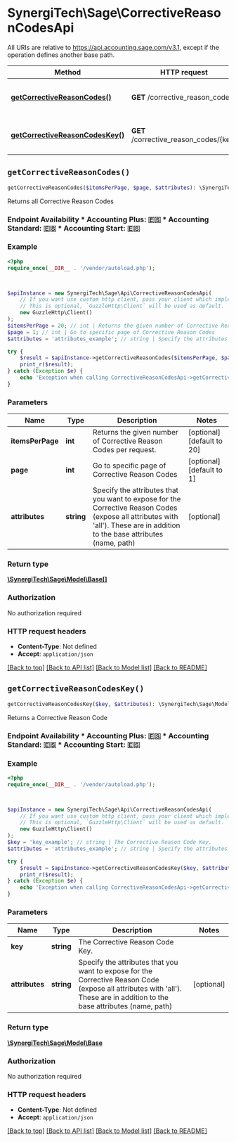 # SynergiTech\Sage\CorrectiveReasonCodesApi

All URIs are relative to https://api.accounting.sage.com/v3.1, except if the operation defines another base path.

| Method | HTTP request | Description |
| ------------- | ------------- | ------------- |
| [**getCorrectiveReasonCodes()**](CorrectiveReasonCodesApi.md#getCorrectiveReasonCodes) | **GET** /corrective_reason_codes | Returns all Corrective Reason Codes |
| [**getCorrectiveReasonCodesKey()**](CorrectiveReasonCodesApi.md#getCorrectiveReasonCodesKey) | **GET** /corrective_reason_codes/{key} | Returns a Corrective Reason Code |


## `getCorrectiveReasonCodes()`

```php
getCorrectiveReasonCodes($itemsPerPage, $page, $attributes): \SynergiTech\Sage\Model\Base[]
```

Returns all Corrective Reason Codes

### Endpoint Availability  * Accounting Plus: 🇪🇸 * Accounting Standard: 🇪🇸 * Accounting Start: 🇪🇸

### Example

```php
<?php
require_once(__DIR__ . '/vendor/autoload.php');



$apiInstance = new SynergiTech\Sage\Api\CorrectiveReasonCodesApi(
    // If you want use custom http client, pass your client which implements `GuzzleHttp\ClientInterface`.
    // This is optional, `GuzzleHttp\Client` will be used as default.
    new GuzzleHttp\Client()
);
$itemsPerPage = 20; // int | Returns the given number of Corrective Reason Codes per request.
$page = 1; // int | Go to specific page of Corrective Reason Codes
$attributes = 'attributes_example'; // string | Specify the attributes that you want to expose for the Corrective Reason Codes (expose all attributes with 'all'). These are in addition to the base attributes (name, path)

try {
    $result = $apiInstance->getCorrectiveReasonCodes($itemsPerPage, $page, $attributes);
    print_r($result);
} catch (Exception $e) {
    echo 'Exception when calling CorrectiveReasonCodesApi->getCorrectiveReasonCodes: ', $e->getMessage(), PHP_EOL;
}
```

### Parameters

| Name | Type | Description  | Notes |
| ------------- | ------------- | ------------- | ------------- |
| **itemsPerPage** | **int**| Returns the given number of Corrective Reason Codes per request. | [optional] [default to 20] |
| **page** | **int**| Go to specific page of Corrective Reason Codes | [optional] [default to 1] |
| **attributes** | **string**| Specify the attributes that you want to expose for the Corrective Reason Codes (expose all attributes with &#39;all&#39;). These are in addition to the base attributes (name, path) | [optional] |

### Return type

[**\SynergiTech\Sage\Model\Base[]**](../Model/Base.md)

### Authorization

No authorization required

### HTTP request headers

- **Content-Type**: Not defined
- **Accept**: `application/json`

[[Back to top]](#) [[Back to API list]](../../README.md#endpoints)
[[Back to Model list]](../../README.md#models)
[[Back to README]](../../README.md)

## `getCorrectiveReasonCodesKey()`

```php
getCorrectiveReasonCodesKey($key, $attributes): \SynergiTech\Sage\Model\Base
```

Returns a Corrective Reason Code

### Endpoint Availability  * Accounting Plus: 🇪🇸 * Accounting Standard: 🇪🇸 * Accounting Start: 🇪🇸

### Example

```php
<?php
require_once(__DIR__ . '/vendor/autoload.php');



$apiInstance = new SynergiTech\Sage\Api\CorrectiveReasonCodesApi(
    // If you want use custom http client, pass your client which implements `GuzzleHttp\ClientInterface`.
    // This is optional, `GuzzleHttp\Client` will be used as default.
    new GuzzleHttp\Client()
);
$key = 'key_example'; // string | The Corrective Reason Code Key.
$attributes = 'attributes_example'; // string | Specify the attributes that you want to expose for the Corrective Reason Code (expose all attributes with 'all'). These are in addition to the base attributes (name, path)

try {
    $result = $apiInstance->getCorrectiveReasonCodesKey($key, $attributes);
    print_r($result);
} catch (Exception $e) {
    echo 'Exception when calling CorrectiveReasonCodesApi->getCorrectiveReasonCodesKey: ', $e->getMessage(), PHP_EOL;
}
```

### Parameters

| Name | Type | Description  | Notes |
| ------------- | ------------- | ------------- | ------------- |
| **key** | **string**| The Corrective Reason Code Key. | |
| **attributes** | **string**| Specify the attributes that you want to expose for the Corrective Reason Code (expose all attributes with &#39;all&#39;). These are in addition to the base attributes (name, path) | [optional] |

### Return type

[**\SynergiTech\Sage\Model\Base**](../Model/Base.md)

### Authorization

No authorization required

### HTTP request headers

- **Content-Type**: Not defined
- **Accept**: `application/json`

[[Back to top]](#) [[Back to API list]](../../README.md#endpoints)
[[Back to Model list]](../../README.md#models)
[[Back to README]](../../README.md)

